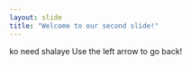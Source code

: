 ```yaml
---
layout: slide
title: "Welcome to our second slide!"
---
```

ko need shalaye
Use the left arrow to go back!
